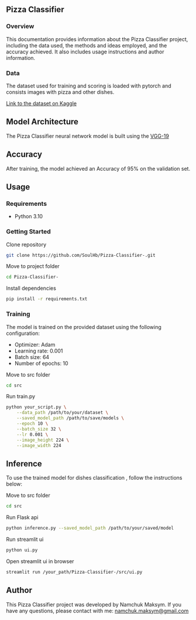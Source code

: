 ## Pizza Classifier 

### Overview
This documentation provides information about the Pizza Classifier project, including the data used, the methods and ideas employed, and the accuracy achieved. It also includes usage instructions and author information.


### Data
The dataset used for training and scoring is loaded with pytorch and consists images with pizza and other dishes.

[Link to the dataset on Kaggle](https://www.kaggle.com/datasets/tapakah68/segmentation-full-body-tiktok-dancing-dataset
)
## Model Architecture
The Pizza Classifier neural network model is built using the [VGG-19](https://arxiv.org/pdf/1409.1556v6.pdf)
## Accuracy
After training, the model achieved an Accuracy of 95% on the validation set.
## Usage
### Requirements

- Python 3.10

### Getting Started
Clone repository
```bash
git clone https://github.com/SoulHb/Pizza-Classifier-.git
```
Move to project folder
```bash
cd Pizza-Classifier-
```
Install dependencies
```bash
pip install -r requirements.txt
```
### Training
The model is trained on the provided dataset using the following configuration:
- Optimizer: Adam
- Learning rate: 0.001
- Batch size: 64
- Number of epochs: 10

Move to src folder
```bash
cd src
```
Run train.py
```bash
python your_script.py \
    --data_path /path/to/your/dataset \
    --saved_model_path /path/to/save/models \
    --epoch 10 \
    --batch_size 32 \
    --lr 0.001 \
    --image_height 224 \
    --image_width 224
```

## Inference
To use the trained model for dishes classification , follow the instructions below:

Move to src folder
```bash
cd src
```
Run Flask api
```bash
python inference.py --saved_model_path /path/to/your/saved/model
```

Run streamlit ui
```bash
python ui.py
```

Open streamlit ui in browser
```bash
streamlit run /your_path/Pizza-Classifier-/src/ui.py
```

## Author
This Pizza Classifier project was developed by Namchuk Maksym. If you have any questions, please contact with me: namchuk.maksym@gmail.com
